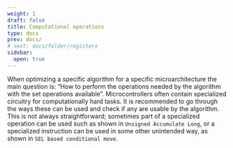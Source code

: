 ```yaml
---
weight: 1
draft: false
title: Computational operations
type: docs
prev: docs/
# next: docs/folder/registers
sidebar:
  open: true
---
```

When optimizing a specific algorithm for a specific microarchitecture the main
question is: “How to perform the operations needed by the algorithm with the
set operations available”. Microcontrollers often contain specialized circuitry for
computationally hard tasks. It is recommended to go through the ways these
can be used and check if any are usable by the algorithm. This is not always
straightforward; sometimes part of a specialized operation can be used such
as shown in `Unsigned Accumulate Long`, or a specialized instruction can be used in some
other unintended way, as shown in `SEL based conditional move`.
